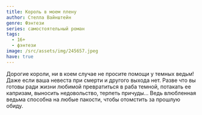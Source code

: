 ```yaml
---
title: Король в моем плену
author: Стелла Вайнштейн
genre: Фэнтези
series: самостоятельный роман
tags:
  - 16+
  - фэнтези
image: /src/assets/img/245657.jpeg
have: true
---
```

Дорогие короли, ни в коем случае не просите помощи у темных ведьм! Даже если ваша невеста при смерти и другого выхода нет. Разве что вы готовы ради жизни любимой превратиться в раба темной, потакать ее капризам, выносить недовольство, терпеть причуды… Ведь влюбленная ведьма способна на любые пакости, чтобы отомстить за прошлую обиду.
